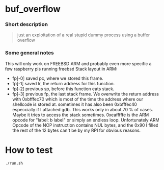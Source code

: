 buf_overflow
============
### Short description
> just an exploitation of a real stupid dummy process using a buffer overflow

### Some general notes
This will only work on FREEBSD ARM and probably even more specific a few raspberry pis running freebsd
Stack layout in ARM:
 - fp[-0] saved pc, where we stored this frame.
 - fp[-1] saved lr, the return address for this function. 
 - fp[-2] previous sp, before this function eats stack.
 - fp[-3] previous fp, the last stack frame.
We overwrite the return address with 0xbfffec70 which is most of the time the address where our shellcode is stored at. sometimes it has also been 0xbfffec40 especcially if I attached gdb.
This works only in about 70 % of cases. Maybe it tries to access the stack sometimes.
0xeafffffe is the ARM opcode for "label: b label" or simply an endless loop. Unfortunately ARM Opcode of the NOP instruction contains NUL bytes, and the 0x90 I filled the rest of the 12 bytes can't be by my RPI for obvious reasons.
# How to test
```
./run.sh
```
